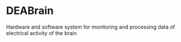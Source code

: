 # DEABrain
Hardware and software system for monitoring and processing data of electrical activity of the brain
